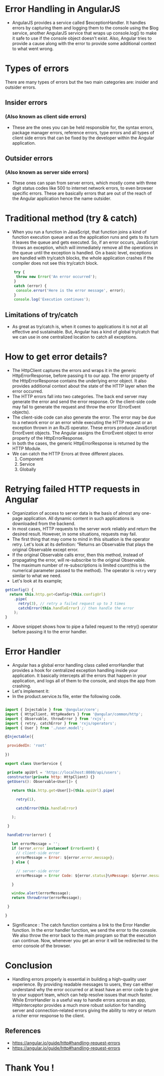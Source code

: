 # Error Handling in AngularJS

* AngularJS provides a service called $exceptionHandler. It handles errors by capturing them and logging them to the console using the $log service, another AngularJS service that wraps up console.log() to make it safe to use if the console object doesn’t exist. Also, Angular tries to provide a cause along with the error to provide some additional context to what went wrong.

# Types of errors
There are many types of errors but the two main categories are: insider and outsider errors.

## Insider errors
### (Also known as client side errors) 
* These are the ones you can be held responsible for, the syntax errors, package manager errors, reference errors, type errors and all types of client side errors that can be fixed by the developer within the Angular application.

## Outsider errors
### (Also known as server side errors) 
* These ones can span from server errors, which mostly come with three digit status codes like 500 to internet network errors, to even browser specific errors. These are basically errors that are out of the reach of the Angular application hence the name outsider.

# Traditional method (try & catch)
* When you run a function in JavaScript, that function joins a kind of function execution queue and as the application runs and gets to its turn it leaves the queue and gets executed. So, if an error occurs, JavaScript throws an exception, which will immediately remove all the operations in the queue until the exception is handled.
On a basic level, exceptions are handled with try/catch blocks, the whole application crashes if the compiler does not see this try/catch block.

```javascript
    try {
     throw new Error('An error occurred');
    }
    catch (error) {
     console.error('Here is the error message', error);
    }
    console.log('Execution continues');
  ```
  
## Limitations of try/catch
* As great as try/catch is, when it comes to applications it is not at all effective and sustainable. But, Angular has a kind of global try/catch that we can use in one centralized location to catch all exceptions.

# How to get error details?
* The HttpClient captures the errors and wraps it in the generic HttpErrorResponse, before passing it to our app. The error property of the HttpErrorResponse contains the underlying error object. It also provides additional context about the state of the HTTP layer when the error occurred.
* The HTTP errors fall into two categories. The back end server may generate the error and send the error response. Or the client-side code may fail to generate the request and throw the error (ErrorEvent objects).
* The client-side code can also generate the error. The error may be due to a network error or an error while executing the HTTP request or an exception thrown in an RxJS operator. These errors produce JavaScript ErrorEvent objects. The Angular assigns the ErrorEvent object to error property of the HttpErrorResponse.
* In both the cases, the generic HttpErrorResponse is returned by the HTTP Module.
* We can catch the HTTP Errors at three different places.
  1. Component
  2. Service
  3. Globally

# Retrying failed HTTP requests in Angular
* Organization of access to server data is the basis of almost any one-page application. All dynamic content in such applications is downloaded from the backend.
* In most cases, HTTP requests to the server work reliably and return the desired result. However, in some situations, requests may fail.
* The first thing that may come to mind in this situation is the operator retry. Let's look at its definition: “Returns an Observable that plays the original Observable except error. 
* If the original Observable calls error, then this method, instead of propagating the error, will re-subscribe to the original Observable.
* The maximum number of re-subscriptions is limited count(this is the numerical parameter passed to the method). The operator is ```retry``` very similar to what we need.
* Let's look at its example;

```javascript
getConfig() {
  return this.http.get<Config>(this.configUrl)
    .pipe(
      retry(3), // retry a failed request up to 3 times
      catchError(this.handleError) // then handle the error
    );
}
```
* Above snippet shows how to pipe a failed request to the retry() operator before passing it to the error handler.

# Error Handler
* Angular has a global error handling class called errorHandler that provides a hook for centralized exception handling inside your application. It basically intercepts all the errors that happen in your application, and logs all of them to the console, and stops the app from crashing.
* Let's implement it:
* In the product.service.ts file, enter the following code.

```javascript

import { Injectable } from '@angular/core';
import { HttpClient, HttpHeaders } from '@angular/common/http';
import { Observable, throwError } from 'rxjs';
import { retry, catchError } from 'rxjs/operators';
import { User } from './user.model';

@Injectable({

 providedIn: 'root'
 
})

export class UserService {

 private apiUrl = 'https://localhost:8080/api/users';
 constructor(private http: HttpClient) {}
 getUsers(): Observable<User[]> {
 
   return this.http.get<User[]>(this.apiUrl).pipe(

     retry(1),

     catchError(this.handleError)

   );

 }

 handleError(error) {
 
   let errorMessage = '';
   if (error.error instanceof ErrorEvent) {
     // client-side error
     errorMessage = Error: ${error.error.message};
   } else {

     // server-side error
     errorMessage = Error Code: ${error.status}\nMessage: ${error.message};

   }

   window.alert(errorMessage);
   return throwError(errorMessage);

 }

}
```
* Significance : The catch function contains a link to the Error Handler function. In the error handler function, we send the error to the console. We also throw the error back to the main program so that the execution can continue. Now, whenever you get an error it will be redirected to the error console of the browser.

# Conclusion 
* Handling errors properly is essential in building a high-quality user experience. By providing readable messages to users, they can either understand why the error occurred or at least have an error code to give to your support team, which can help resolve issues that much faster. While ErrorHandler is a useful way to handle errors across an app, HttpInterceptor provides a much more robust solution for handling server and connection-related errors giving the ability to retry or return a richer error response to the client.

## References 
* https://angular.io/guide/http#handling-request-errors
* https://angular.io/guide/http#handling-request-errors

# Thank You !
